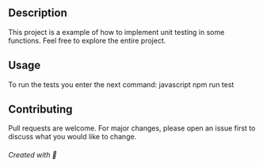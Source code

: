## Description
This project is a example of how to implement unit testing in some functions. Feel free to explore the entire project.

## Usage
To run the tests you enter the next command:
javascript
npm run test


## Contributing
Pull requests are welcome. For major changes, please open an issue first to discuss what you would like to change.

###### Created with 💖
